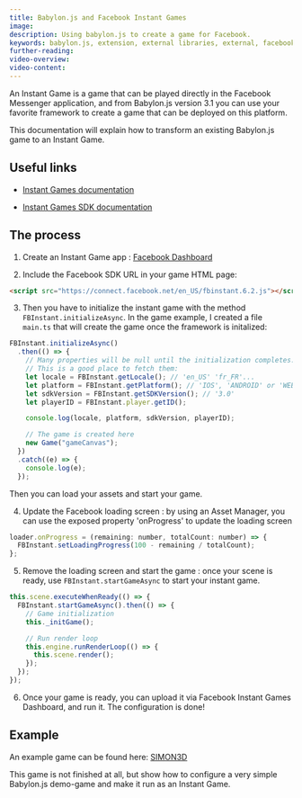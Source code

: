 ```yaml
---
title: Babylon.js and Facebook Instant Games
image:
description: Using babylon.js to create a game for Facebook.
keywords: babylon.js, extension, external libraries, external, facebook
further-reading:
video-overview:
video-content:
---
```


An Instant Game is a game that can be played directly in the Facebook Messenger application, and from Babylon.js version 3.1 you can use your favorite framework to create a game that can be deployed on this platform.

This documentation will explain how to transform an existing Babylon.js game to an Instant Game.

## Useful links

- [Instant Games documentation](https://developers.facebook.com/docs/games/instant-games)

- [Instant Games SDK documentation](https://developers.facebook.com/docs/games/instant-games/sdk/fbinstant6.2)

## The process

1. Create an Instant Game app : [Facebook Dashboard](https://developers.facebook.com/docs/games/instant-games/)

2. Include the Facebook SDK URL in your game HTML page:

```html
<script src="https://connect.facebook.net/en_US/fbinstant.6.2.js"></script>
```

3. Then you have to initialize the instant game with the method `FBInstant.initializeAsync`. In the game example, I created a file `main.ts` that will create the game once the framework is initalized:

```javascript
FBInstant.initializeAsync()
  .then(() => {
    // Many properties will be null until the initialization completes.
    // This is a good place to fetch them:
    let locale = FBInstant.getLocale(); // 'en_US' 'fr_FR'...
    let platform = FBInstant.getPlatform(); // 'IOS', 'ANDROID' or 'WEB'
    let sdkVersion = FBInstant.getSDKVersion(); // '3.0'
    let playerID = FBInstant.player.getID();

    console.log(locale, platform, sdkVersion, playerID);

    // The game is created here
    new Game("gameCanvas");
  })
  .catch((e) => {
    console.log(e);
  });
```

Then you can load your assets and start your game.

4. Update the Facebook loading screen : by using an Asset Manager, you can use the exposed property 'onProgress' to update the loading screen

```javascript
loader.onProgress = (remaining: number, totalCount: number) => {
  FBInstant.setLoadingProgress(100 - remaining / totalCount);
};
```

5. Remove the loading screen and start the game : once your scene is ready, use `FBInstant.startGameAsync` to start your instant game.

```javascript
this.scene.executeWhenReady(() => {
  FBInstant.startGameAsync().then(() => {
    // Game initialization
    this._initGame();

    // Run render loop
    this.engine.runRenderLoop(() => {
      this.scene.render();
    });
  });
});
```

6. Once your game is ready, you can upload it via Facebook Instant Games Dashboard, and run it. The configuration is done!

## Example

An example game can be found here: [SIMON3D](https://github.com/Temechon/simon3d)

This game is not finished at all, but show how to configure a very simple Babylon.js demo-game and make it run as an Instant Game.
